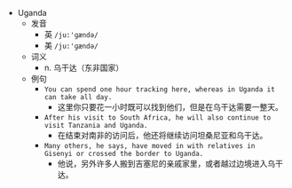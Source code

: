 - Uganda
  - 发音
    - 英 `/ju:'ɡændə/`
    - 美 `/ju:'ɡændə/`
  - 词义
    - n. 乌干达（东非国家）
  - 例句
    - `You can spend one hour tracking here, whereas in Uganda it can take all day.`
      - 这里你只要花一小时既可以找到他们，但是在乌干达需要一整天。
    - `After his visit to South Africa, he will also continue to visit Tanzania and Uganda.`
      - 在结束对南非的访问后，他还将继续访问坦桑尼亚和乌干达。
    - `Many others, he says, have moved in with relatives in Gisenyi or crossed the border to Uganda.`
      - 他说，另外许多人搬到吉塞尼的亲戚家里，或者越过边境进入乌干达。

